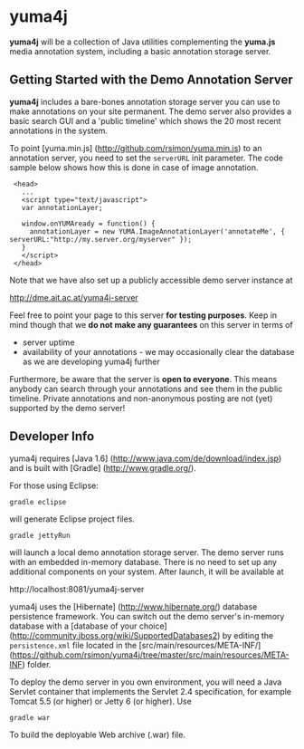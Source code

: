 # yuma4j

__yuma4j__ will be a collection of Java utilities complementing the __yuma.js__ media annotation
system, including a basic annotation storage server.

## Getting Started with the Demo Annotation Server

__yuma4j__ includes a bare-bones annotation storage server you can use to make annotations on your
site permanent. The demo server also provides a basic search GUI and a 'public timeline'
which shows the 20 most recent annotations in the system.

To point [yuma.min.js] (http://github.com/rsimon/yuma.min.js) to an annotation server, you need to
set the ``serverURL`` init parameter. The code sample below shows how this is done in case of image
annotation.

     <head>
       ...
       <script type="text/javascript">
       var annotationLayer;
       
       window.onYUMAready = function() {
         annotationLayer = new YUMA.ImageAnnotationLayer('annotateMe', { serverURL:"http://my.server.org/myserver" });
       }
       </script>
     </head>
 
Note that we have also set up a publicly accessible demo server instance at

http://dme.ait.ac.at/yuma4j-server

Feel free to point your page to this server __for testing purposes__. Keep in mind though that 
we __do not make any guarantees__ on this server in terms of 

* server uptime
* availability of your annotations - we may occasionally clear the database as we are developing
  yuma4j further
  
Furthermore, be aware that the server is __open to everyone__. This means anybody can search through
your annotations and see them in the public timeline. Private annotations and non-anonymous posting
are not (yet) supported by the demo server!

## Developer Info

yuma4j requires [Java 1.6] (http://www.java.com/de/download/index.jsp) and is 
built with [Gradle] (http://www.gradle.org/).

For those using Eclipse:

``gradle eclipse``

will generate Eclipse project files.

``gradle jettyRun``

will launch a local demo annotation storage server. The demo server runs with an embedded in-memory
database. There is no need to set up any additional components on your system. After launch,
it will be available at 

http://localhost:8081/yuma4j-server

yuma4j uses the [Hibernate] (http://www.hibernate.org/) database persistence framework.
You can switch out the demo server's in-memory database with a
[database of your choice] (http://community.jboss.org/wiki/SupportedDatabases2) by
editing the ``persistence.xml`` file located in the [src/main/resources/META-INF/]
(https://github.com/rsimon/yuma4j/tree/master/src/main/resources/META-INF) folder.

To deploy the demo server in you own environment, you will need a Java Servlet container
that implements the Servlet 2.4 specification, for example Tomcat 5.5 (or higher) or Jetty 6
(or higher). Use 

``gradle war`` 

To build the deployable Web archive (.war) file.
